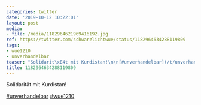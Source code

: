 ```yaml
---
categories: twitter
date: '2019-10-12 10:22:01'
layout: post
media:
- file: /media/1182964621969416192.jpg
ref: https://twitter.com/schwarzlichtwue/status/1182964634288119809
tags:
- wue1210
- unverhandelbar
teaser: "Solidarit\xE4t mit Kurdistan!\n\n[#unverhandelbar](/t/unverhandelbar) [#wue1210](/t/wue1210) "
title: 1182964634288119809
---
```

Solidarität mit Kurdistan!

[#unverhandelbar](/t/unverhandelbar) [#wue1210](/t/wue1210) 